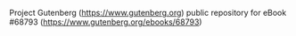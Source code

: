 Project Gutenberg (https://www.gutenberg.org) public repository for eBook #68793 (https://www.gutenberg.org/ebooks/68793)

